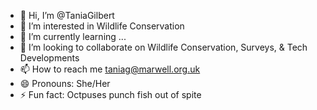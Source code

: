 - 👋 Hi, I’m @TaniaGilbert
- 👀 I’m interested in Wildlife Conservation
- 🌱 I’m currently learning ...
- 💞️ I’m looking to collaborate on Wildlife Conservation, Surveys, & Tech Developments
- 📫 How to reach me taniag@marwell.org.uk
- 😄 Pronouns: She/Her
- ⚡ Fun fact: Octpuses punch fish out of spite

<!---
TaniaGilbert/TaniaGilbert is a ✨ special ✨ repository because its `README.md` (this file) appears on your GitHub profile.
You can click the Preview link to take a look at your changes.
--->
